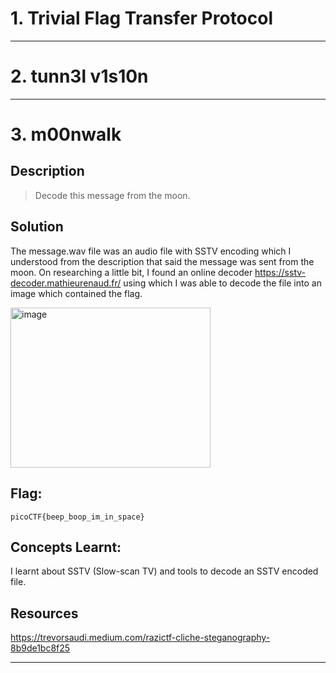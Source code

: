 # 1. Trivial Flag Transfer Protocol

***

# 2. tunn3l v1s10n

***

# 3. m00nwalk

## Description
> Decode this message from the moon.

## Solution
The message.wav file was an audio file with SSTV encoding which I understood from the description that said the message was sent from the moon. On researching a little bit, I found an online decoder <https://sstv-decoder.mathieurenaud.fr/> using which I was able to decode the file into an image which contained the flag. 

<img width="320" height="256" alt="image" src="https://github.com/user-attachments/assets/5b0d97c4-cfc9-43d7-a5db-e52d72f9fa7b" />

## Flag:
```
picoCTF{beep_boop_im_in_space}
```
## Concepts Learnt:
I learnt about SSTV (Slow-scan TV) and tools to decode an SSTV encoded file.

## Resources
https://trevorsaudi.medium.com/razictf-cliche-steganography-8b9de1bc8f25

***


